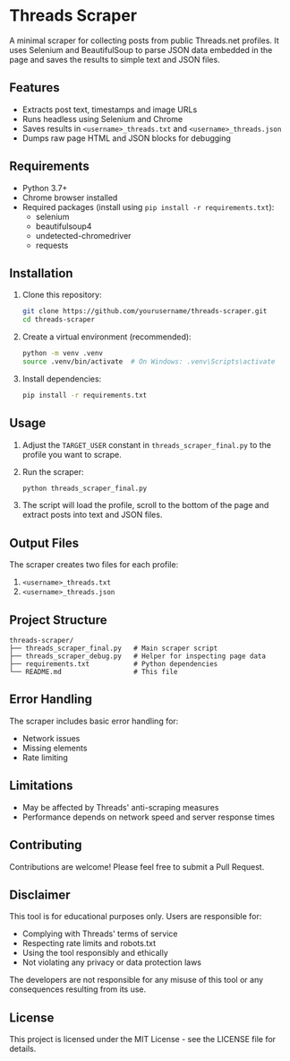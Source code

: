 # Threads Scraper

A minimal scraper for collecting posts from public Threads.net profiles. It uses
Selenium and BeautifulSoup to parse JSON data embedded in the page and saves
the results to simple text and JSON files.

## Features

- Extracts post text, timestamps and image URLs
- Runs headless using Selenium and Chrome
- Saves results in `<username>_threads.txt` and `<username>_threads.json`
- Dumps raw page HTML and JSON blocks for debugging

## Requirements

- Python 3.7+
- Chrome browser installed
- Required packages (install using `pip install -r requirements.txt`):
  - selenium
  - beautifulsoup4
  - undetected-chromedriver
  - requests

## Installation

1. Clone this repository:
   ```bash
   git clone https://github.com/yourusername/threads-scraper.git
   cd threads-scraper
   ```

2. Create a virtual environment (recommended):
   ```bash
   python -m venv .venv
   source .venv/bin/activate  # On Windows: .venv\Scripts\activate
   ```

3. Install dependencies:
   ```bash
   pip install -r requirements.txt
   ```

## Usage

1. Adjust the `TARGET_USER` constant in `threads_scraper_final.py` to the profile you want to scrape.

2. Run the scraper:
   ```bash
   python threads_scraper_final.py
   ```

3. The script will load the profile, scroll to the bottom of the page and extract posts into text and JSON files.

## Output Files

The scraper creates two files for each profile:

1. `<username>_threads.txt`
2. `<username>_threads.json`

## Project Structure

```
threads-scraper/
├── threads_scraper_final.py   # Main scraper script
├── threads_scraper_debug.py   # Helper for inspecting page data
├── requirements.txt           # Python dependencies
└── README.md                  # This file
```

## Error Handling

The scraper includes basic error handling for:
- Network issues
- Missing elements
- Rate limiting

## Limitations

- May be affected by Threads' anti-scraping measures
- Performance depends on network speed and server response times

## Contributing

Contributions are welcome! Please feel free to submit a Pull Request.

## Disclaimer

This tool is for educational purposes only. Users are responsible for:
- Complying with Threads' terms of service
- Respecting rate limits and robots.txt
- Using the tool responsibly and ethically
- Not violating any privacy or data protection laws

The developers are not responsible for any misuse of this tool or any consequences resulting from its use.

## License

This project is licensed under the MIT License - see the LICENSE file for details. 